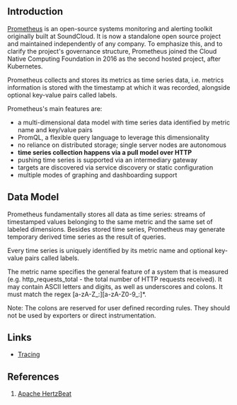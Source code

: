 ## Introduction

[Prometheus](https://prometheus.io/) is an open-source systems monitoring and alerting toolkit originally built at SoundCloud.
It is now a standalone open source project and maintained independently of any company.
To emphasize this, and to clarify the project's governance structure, Prometheus joined the Cloud Native Computing Foundation in 2016 as the second hosted project, after Kubernetes.

Prometheus collects and stores its metrics as time series data, i.e. metrics information is stored with the timestamp at which it was recorded, alongside optional key-value pairs called labels.


Prometheus's main features are:

* a multi-dimensional data model with time series data identified by metric name and key/value pairs
* PromQL, a flexible query language to leverage this dimensionality
* no reliance on distributed storage; single server nodes are autonomous
* **time series collection happens via a pull model over HTTP**
* pushing time series is supported via an intermediary gateway
* targets are discovered via service discovery or static configuration
* multiple modes of graphing and dashboarding support


## Data Model

Prometheus fundamentally stores all data as time series: streams of timestamped values belonging to the same metric and the same set of labeled dimensions. 
Besides stored time series, Prometheus may generate temporary derived time series as the result of queries.

Every time series is uniquely identified by its metric name and optional key-value pairs called labels.

The metric name specifies the general feature of a system that is measured (e.g. http_requests_total - the total number of HTTP requests received). It may contain ASCII letters and digits, as well as underscores and colons. It must match the regex [a-zA-Z_:][a-zA-Z0-9_:]*.

Note: The colons are reserved for user defined recording rules. They should not be used by exporters or direct instrumentation.







## Links

- [Tracing](/docs/CS/Distributed/Tracing/Tracing.md)

## References

1. [Apache HertzBeat](https://github.com/apache/hertzbeat)

